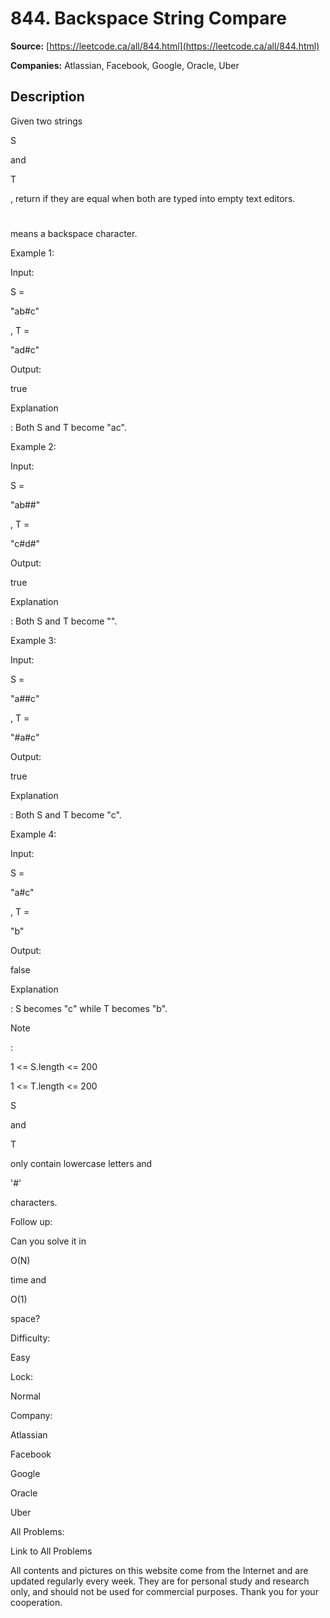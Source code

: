 # 844. Backspace String Compare

**Source:** [https://leetcode.ca/all/844.html](https://leetcode.ca/all/844.html)

**Companies:** Atlassian, Facebook, Google, Oracle, Uber

## Description

Given two strings

S

and

T

, return if they are
        equal when both are typed into empty text editors.

#

means a backspace
        character.

Example 1:

Input:

S =

"ab#c"

, T =

"ad#c"

Output:

true

Explanation

: Both S and T become "ac".

Example 2:

Input:

S =

"ab##"

, T =

"c#d#"

Output:

true

Explanation

: Both S and T become "".

Example 3:

Input:

S =

"a##c"

, T =

"#a#c"

Output:

true

Explanation

: Both S and T become "c".

Example 4:

Input:

S =

"a#c"

, T =

"b"

Output:

false

Explanation

: S becomes "c" while T becomes "b".

Note

:

1 <= S.length <= 200

1 <= T.length <= 200

S

and

T

only contain lowercase letters and

'#'

characters.

Follow up:

Can you solve it in

O(N)

time and

O(1)

space?

Difficulty:

Easy

Lock:

Normal

Company:

Atlassian

Facebook

Google

Oracle

Uber

All Problems:

Link to All Problems

All contents and pictures on this website come from the Internet and are updated regularly every week. They are for personal study and research only, and should not be used for commercial purposes. Thank you for your cooperation.

